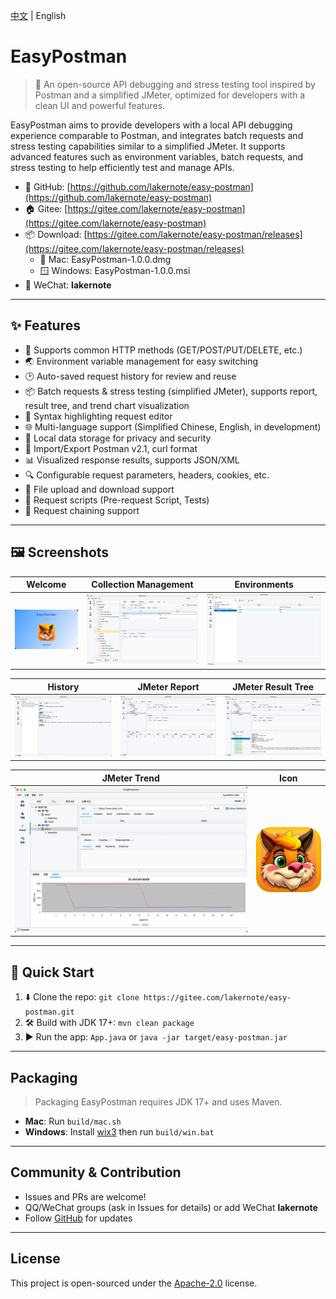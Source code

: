 [中文](README.md) | English

# EasyPostman

> 🚀 An open-source API debugging and stress testing tool inspired by Postman and a simplified JMeter, optimized for
> developers with a clean UI and powerful features.

EasyPostman aims to provide developers with a local API debugging experience comparable to Postman, and integrates batch
requests and stress testing capabilities similar to a simplified JMeter. It supports advanced features such as
environment variables, batch requests, and stress testing to help efficiently test and manage APIs.

- 🌟 GitHub: [https://github.com/lakernote/easy-postman](https://github.com/lakernote/easy-postman)
- 🏠 Gitee: [https://gitee.com/lakernote/easy-postman](https://gitee.com/lakernote/easy-postman)
- 📦 Download: [https://gitee.com/lakernote/easy-postman/releases](https://gitee.com/lakernote/easy-postman/releases)
    - 🍏 Mac: EasyPostman-1.0.0.dmg
    - 🪟 Windows: EasyPostman-1.0.0.msi
- 💬 WeChat: **lakernote**

---

## ✨ Features

- 🚦 Supports common HTTP methods (GET/POST/PUT/DELETE, etc.)
- 🌏 Environment variable management for easy switching
- 🕑 Auto-saved request history for review and reuse
- 📦 Batch requests & stress testing (simplified JMeter), supports report, result tree, and trend chart visualization
- 📝 Syntax highlighting request editor
- 🌐 Multi-language support (Simplified Chinese, English, in development)
- 💾 Local data storage for privacy and security
- 📂 Import/Export Postman v2.1, curl format
- 📊 Visualized response results, supports JSON/XML
- 🔍 Configurable request parameters, headers, cookies, etc.
- 📂 File upload and download support
- 📑 Request scripts (Pre-request Script, Tests)
- 🔗 Request chaining support

---

## 🖼️ Screenshots

|      Welcome      | Collection Management |   Environments   |
|:----------------:|:--------------------:|:----------------:|
| ![Welcome](docs/welcome.png) | ![Collections](docs/collections.png) | ![Envs](docs/environments.png) |

|   History   |   JMeter Report   |  JMeter Result Tree  |
|:-----------:|:-----------------:|:--------------------:|
| ![History](docs/history.png) | ![JMeter Report](docs/jmeter-report.png) | ![JMeter Result Tree](docs/jmeter-resulttree.png) |

|  JMeter Trend  |   Icon   |
|:--------------:|:--------:|
| ![JMeter Trend](docs/jmeter-trend.png) | ![Icon](docs/icon.png) |

---

## 🚀 Quick Start

1. ⬇️ Clone the repo: `git clone https://gitee.com/lakernote/easy-postman.git`
2. 🛠️ Build with JDK 17+: `mvn clean package`
3. ▶️ Run the app: `App.java` or `java -jar target/easy-postman.jar`

---

## Packaging

> Packaging EasyPostman requires JDK 17+ and uses Maven.

- **Mac**: Run `build/mac.sh`
- **Windows**: Install [wix3](https://github.com/wixtoolset/wix3) then run `build/win.bat`

---

## Community & Contribution

- Issues and PRs are welcome!
- QQ/WeChat groups (ask in Issues for details) or add WeChat **lakernote**
- Follow [GitHub](https://github.com/lakernote/easy-postman) for updates

---

## License

This project is open-sourced under the [Apache-2.0](https://www.apache.org/licenses/LICENSE-2.0) license.
